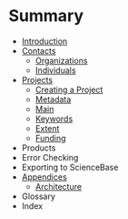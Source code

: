 # Summary

* [Introduction](README.md)
* [Contacts](chapter1.md)
  * [Organizations](chapter1/organizations.md)
  * [Individuals](chapter1/individuals.md)
* [Projects](projects.md)
  * [Creating a Project](projects/creating-an-project-record.md)
  * [Metadata](projects/metadata.md)
  * [Main](projects/main.md)
  * [Keywords](projects/keywords.md)
  * [Extent](projects/extent.md)
  * [Funding](projects/funding.md)
* Products
* Error Checking
* Exporting to ScienceBase
* [Appendices](appendices.md)
  * [Architecture](appendices/architecture.md)
* Glossary
* Index

